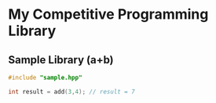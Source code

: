 # My Competitive Programming Library

## Sample Library (a+b)

```cpp
#include "sample.hpp"

int result = add(3,4); // result = 7
```